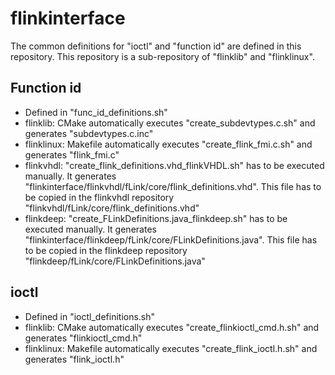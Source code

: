 # flinkinterface

The common definitions for "ioctl" and "function id" are defined in this repository. This repository is a sub-repository of "flinklib" and "flinklinux".

## Function id
 - Defined in "func_id_definitions.sh"
 - flinklib:    CMake automatically executes "create_subdevtypes.c.sh" and generates "subdevtypes.c.inc"
 - flinklinux:  Makefile automatically executes "create_flink_fmi.c.sh" and generates "flink_fmi.c"
 - flinkvhdl:   "create_flink_definitions.vhd_flinkVHDL.sh" has to be executed manually. It generates "flinkinterface/flinkvhdl/fLink/core/flink_definitions.vhd". This file has to be copied in the flinkvhdl repository "flinkvhdl/fLink/core/flink_definitions.vhd"
 - flinkdeep:   "create_FLinkDefinitions.java_flinkdeep.sh" has to be executed manually. It generates "flinkinterface/flinkdeep/fLink/core/FLinkDefinitions.java". This file has to be copied in the flinkdeep repository "flinkdeep/fLink/core/FLinkDefinitions.java"
 
 ## ioctl
 - Defined in "ioctl_definitions.sh"
 - flinklib:    CMake automatically executes "create_flinkioctl_cmd.h.sh" and generates "flinkioctl_cmd.h"
 - flinklinux:  Makefile automatically executes "create_flink_ioctl.h.sh" and generates "flink_ioctl.h"
